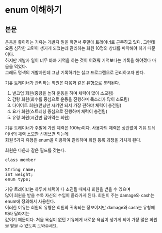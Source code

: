 # enum 이해하기

## 본문

<p>
    운동을 좋아하는 기유는 개발자 일을 하면서 주말에 트레이너로 근무하고 있다.
    그런데 요즘 심각한 고민이 생기게 되었는데 관리하는 화원 10명의 상태를 파악해야 하기 때문이다.<br>
    하지만 개발자 일이 너무 바빠 기억을 하는 것이 어려워 기억보다는 기록을 해야겠다 마음을 먹었다.<br>
    그래도 명색의 개발자인데 그냥 기록하기는 싫고 프로그램으로 관리하고자 한다.
</p>
<p>
    기유 트레이너가 관리하는 회원은 다음과 같은 유형으로 분리된다.

1. 벌크업 회원(중량을 높혀 운동을 하며 체력이 많이 소모됨)
2. 감량 회원(회수를 중심으로 운동을 진행하며 목소리가 많이 소모됨)
3. 다이어트 회원(런닝만 시키면 되서 가장 편하먀 체력이 충전됨)
4. 요가 회원(스트레칭 중심으로 진행하며 체력이 충전됨)
5. 유령 회원(시간만 잡아먹는 회원)
</p>

기유 트레이너가 주말에 가진 체력은 100hp이다.
사용자의 체력은 상관없이 기유 트레이너의 체력 소모만 신경쓰면 되는데<br>
회원 5가지 유형은 enum을 이용하여 관리하며 회원 등록 과정을 거치게 된다.<br>

회원은 다음과 같은 필드를 갖는다.
<pre>
class member

String name;
int weight;
enum type;
</pre>

기유 트레이너는 하루에 체력이 다 소진될 때까지 회원을 받을 수 있으며<br>
많이 회원을 받을 수록 자신의 수입이 올라가게 된다.
회원이 주는 damage와 cash는 enum에 정의해서 사용한다.<br>
이러한 이유는 회원의 유형은 회원의 귀속되는 정보이지만 damage와 cash는 유형에 따라 달라지는<br>
값이기 때문이다.
처음 욕심이 없던 기유에게 새로운 욕심이 생기게 되어 가장 많은 회원을 받을 수 있도록 도와주세요.